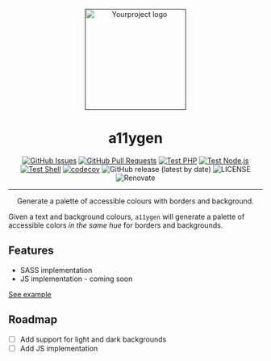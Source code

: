 <p align="center">
  <a href="" rel="noopener">
  <img width=200px height=200px src="https://placehold.jp/000000/ffffff/200x200.png?text=Yourproject&css=%7B%22border-radius%22%3A%22%20100px%22%7D" alt="Yourproject logo"></a>
</p>

<h1 align="center">a11ygen</h1>

<div align="center">

[![GitHub Issues](https://img.shields.io/github/issues/AlexSkrypnyk/a11ygen.svg)](https://github.com/AlexSkrypnyk/a11ygen/issues)
[![GitHub Pull Requests](https://img.shields.io/github/issues-pr/AlexSkrypnyk/a11ygen.svg)](https://github.com/AlexSkrypnyk/a11ygen/pulls)
[![Test PHP](https://github.com/AlexSkrypnyk/a11ygen/actions/workflows/test-php.yml/badge.svg)](https://github.com/AlexSkrypnyk/a11ygen/actions/workflows/test-php.yml)
[![Test Node.js](https://github.com/AlexSkrypnyk/a11ygen/actions/workflows/test-nodejs.yml/badge.svg)](https://github.com/AlexSkrypnyk/a11ygen/actions/workflows/test-nodejs.yml)
[![Test Shell](https://github.com/AlexSkrypnyk/a11ygen/actions/workflows/test-shell.yml/badge.svg)](https://github.com/AlexSkrypnyk/a11ygen/actions/workflows/test-shell.yml)
[![codecov](https://codecov.io/gh/AlexSkrypnyk/a11ygen/graph/badge.svg?token=7WEB1IXBYT)](https://codecov.io/gh/AlexSkrypnyk/a11ygen)
![GitHub release (latest by date)](https://img.shields.io/github/v/release/AlexSkrypnyk/a11ygen)
![LICENSE](https://img.shields.io/github/license/AlexSkrypnyk/a11ygen)
![Renovate](https://img.shields.io/badge/renovate-enabled-green?logo=renovatebot)

</div>

---

<p align="center"> Generate a palette of accessible colours with borders and background.
    <br>
</p>

Given a text and background colours, `a11ygen` will generate a palette of
accessible colors *in the same hue* for borders and backgrounds.

## Features

- SASS implementation
- JS implementation - coming soon

[See example](colors.html)

## Roadmap

- [ ] Add support for light and dark backgrounds
- [ ] Add JS implementation
